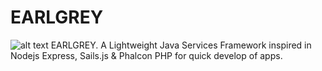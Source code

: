 # EARLGREY
![alt text](https://raw.githubusercontent.com/acalvoa/EARLGREY/extra/resources/Earl_Grey.jpg)
EARLGREY. A Lightweight Java Services Framework inspired in Nodejs Express, Sails.js &amp; Phalcon PHP for quick develop of apps.
